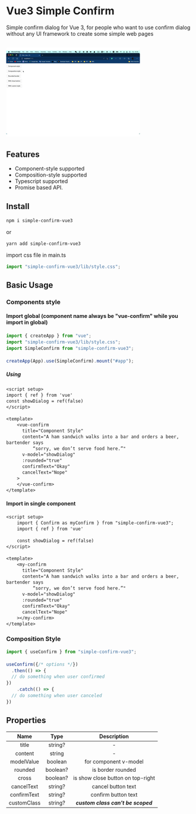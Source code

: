# Vue3 Simple Confirm 
Simple confirm dialog for Vue 3, for people who want to use confirm dialog without any UI framework to create some simple web pages

## ![demo](./demo.gif)

## Features

- Component-style supported
- Composition-style supported
- Typescript supported
- Promise based API.

## Install

```bash
npm i simple-confirm-vue3
```

or

```bash
yarn add simple-confirm-vue3
```

import css file in main.ts

```typescript
import "simple-confirm-vue3/lib/style.css";
```

## Basic Usage

### Components style

#### Import global (component name always be "vue-confirm" while you import in global)

```typescript
import { createApp } from "vue";
import "simple-confirm-vue3/lib/style.css";
import SimpleConfirm from "simple-confirm-vue3";

createApp(App).use(SimpleConfirm).mount("#app");
```

##### Using

```vue
<script setup>
import { ref } from 'vue'
const showDialog = ref(false)
</script>

<template>
	<vue-confirm
      title="Component Style"
      content="A ham sandwich walks into a bar and orders a beer, bartender says
          “sorry, we don’t serve food here.”"
      v-model="showDialog"
      :rounded="true"
      confirmText="Okay"
      cancelText="Nope"
    >
	</vue-confirm>
</template>
```

#### Import in single component

```vue
<script setup>
	import { Confirm as myConfirm } from "simple-confirm-vue3";
	import { ref } from 'vue'
  
	const showDialog = ref(false)
</script>

<template>
	<my-confirm
      title="Component Style"
      content="A ham sandwich walks into a bar and orders a beer, bartender says
          “sorry, we don’t serve food here.”"
      v-model="showDialog"
      :rounded="true"
      confirmText="Okay"
      cancelText="Nope"
    ></my-confirm>
</template>
```



### Composition Style

```typescript
import { useConfirm } from "simple-confirm-vue3";

useConfirm({/* options */})
  .then(() => {
  // do something when user confirmed
})
	.catch(() => {
  // do something when user canceled
})
```



## Properties

|    Name     |   Type   |            Description             |
| :---------: | :------: | :--------------------------------: |
|    title    | string?  |                 -                  |
|   content   |  string  |                 -                  |
| modelValue  | boolean  |       for component v-model        |
|   rounded   | boolean? |         is border rounded          |
|    cross    | boolean? | is show close button on top-right  |
| cancelText  | string?  |         cancel button text         |
| confirmText | string?  |        confirm button text         |
| customClass | string?  | ***custom class can't be scoped*** |

